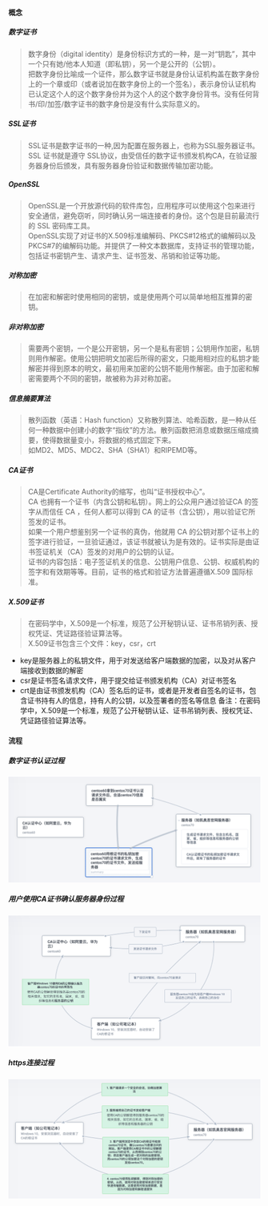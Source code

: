 #### 概念

##### 数字证书
> <p>数字身份（digital identity）是身份标识方式的一种，是一对“钥匙”，其中一个只有她/他本人知道（即私钥），另一个是公开的（公钥）。<br>把数字身份比喻成一个证件，那么数字证书就是身份认证机构盖在数字身份上的一个章或印（或者说加在数字身份上的一个签名），表示身份认证机构已认定这个人的这个数字身份并为这个人的这个数字身份背书。没有任何背书/印/加签/数字证书的数字身份是没有什么实际意义的。</p>

##### SSL证书
> <p>SSL证书是数字证书的一种,因为配置在服务器上，也称为SSL服务器证书。<br>SSL 证书就是遵守 SSL协议，由受信任的数字证书颁发机构CA，在验证服务器身份后颁发，具有服务器身份验证和数据传输加密功能。</p>

##### OpenSSL
> <p>OpenSSL是一个开放源代码的软件库包，应用程序可以使用这个包来进行安全通信，避免窃听，同时确认另一端连接者的身份。这个包是目前最流行的 SSL 密码库工具。<br>OpenSSL实现了对证书的X.509标准编解码、PKCS#12格式的编解码以及PKCS#7的编解码功能。并提供了一种文本数据库，支持证书的管理功能，包括证书密钥产生、请求产生、证书签发、吊销和验证等功能。</p>

##### 对称加密
> 在加密和解密时使用相同的密钥，或是使用两个可以简单地相互推算的密钥。

##### 非对称加密
> 需要两个密钥，一个是公开密钥，另一个是私有密钥；公钥用作加密，私钥则用作解密。使用公钥把明文加密后所得的密文，只能用相对应的私钥才能解密并得到原本的明文，最初用来加密的公钥不能用作解密。由于加密和解密需要两个不同的密钥，故被称为非对称加密。

##### 信息摘要算法
> <p>散列函数（英语：Hash function）又称散列算法、哈希函数，是一种从任何一种数据中创建小的数字“指纹”的方法。散列函数把消息或数据压缩成摘要，使得数据量变小，将数据的格式固定下来。<br>如MD2、MD5、MDC2、SHA（SHA1）和RIPEMD等。</p>

##### CA证书
> <p>CA是Certificate Authority的缩写，也叫“证书授权中心”。<br>CA 也拥有一个证书（内含公钥和私钥）。网上的公众用户通过验证CA 的签字从而信任 CA ，任何人都可以得到 CA 的证书（含公钥），用以验证它所签发的证书。<br>如果一个用户想鉴别另一个证书的真伪，他就用 CA 的公钥对那个证书上的签字进行验证，一旦验证通过，该证书就被认为是有效的。证书实际是由证书签证机关（CA）签发的对用户的公钥的认证。<br>证书的内容包括：电子签证机关的信息、公钥用户信息、公钥、权威机构的签字和有效期等等。目前，证书的格式和验证方法普遍遵循X.509 国际标准。</p>

##### X.509证书

> <p>在密码学中，X.509是一个标准，规范了公开秘钥认证、证书吊销列表、授权凭证、凭证路径验证算法等。<br>X.509证书包含三个文件：key，csr，crt</p>

- key是服务器上的私钥文件，用于对发送给客户端数据的加密，以及对从客户端接收到数据的解密
- csr是证书签名请求文件，用于提交给证书颁发机构（CA）对证书签名
- crt是由证书颁发机构（CA）签名后的证书，或者是开发者自签名的证书，包含证书持有人的信息，持有人的公钥，以及签署者的签名等信息
备注：在密码学中，X.509是一个标准，规范了公开秘钥认证、证书吊销列表、授权凭证、凭证路径验证算法等。



#### 流程

##### 数字证书认证过程
![数字证书认证过程](https://github.com/gefeiyanga/blog/blob/master/img/%E6%95%B0%E5%AD%97%E8%AF%81%E4%B9%A6%E8%AE%A4%E8%AF%81%E8%BF%87%E7%A8%8B.png?raw=true)

##### 用户使用CA证书确认服务器身份过程
![用户使用 CA 证书确认服务器身份过程](https://github.com/gefeiyanga/blog/blob/master/img/CA%20%E8%AF%81%E4%B9%A6%E7%A1%AE%E8%AE%A4%E6%9C%8D%E5%8A%A1%E5%99%A8%E8%BA%AB%E4%BB%BD%E8%BF%87%E7%A8%8B.png?raw=true)

##### https连接过程
![https连接过程](https://github.com/gefeiyanga/blog/blob/master/img/https%E8%BF%9E%E6%8E%A5%E8%BF%87%E7%A8%8B.png?raw=true)
